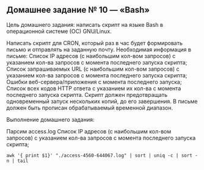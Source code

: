 ## Домашнее задание № 10 — «Bash»

Цель домашнего задания: написать скрипт на языке Bash в операционной системе (ОС) GNU/Linux.

Написать скрипт для CRON, который раз в час будет формировать письмо и отправлять на заданную почту.
Необходимая информация в письме:
Список IP адресов (с наибольшим кол-вом запросов) с указанием кол-ва запросов c момента последнего запуска скрипта;
Список запрашиваемых URL (с наибольшим кол-вом запросов) с указанием кол-ва запросов c момента последнего запуска скрипта;
Ошибки веб-сервера/приложения c момента последнего запуска;
Список всех кодов HTTP ответа с указанием их кол-ва с момента последнего запуска скрипта.
Скрипт должен предотвращать одновременный запуск нескольких копий, до его завершения.
В письме должен быть прописан обрабатываемый временной диапазон.


Выполнение домашнего задания:

Парсим access.log Список IP адресов (с наибольшим кол-вом запросов) с указанием кол-ва запросов c момента последнего запуска скрипта;
```console
awk '{ print $1}' "./access-4560-644067.log" | sort | uniq -c | sort -n | tail
```

